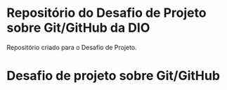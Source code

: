 # Repositório do Desafio de Projeto sobre Git/GitHub da DIO
Repositório criado para o Desafio de Projeto.
# Desafio de projeto sobre Git/GitHub
